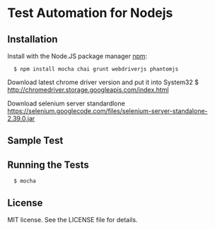Test Automation for Nodejs
===============

## Installation

  Install with the Node.JS package manager [npm](http://npmjs.org/):

      $ npm install mocha chai grunt webdriverjs phantomjs
	  
  Download latest chrome driver version and put it into System32
	  $ http://chromedriver.storage.googleapis.com/index.html
	  
  Download selenium server standardlone
	  https://selenium.googlecode.com/files/selenium-server-standalone-2.39.0.jar
	  
## Sample Test
  
  
## Running the Tests

      $ mocha

## License
  MIT license. See the LICENSE file for details.